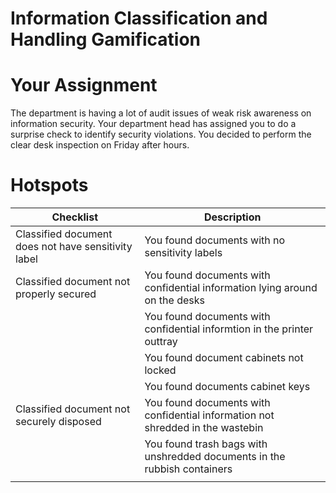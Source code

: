 
# Information Classification and Handling Gamification

# Your Assignment
The department is having a lot of audit issues of weak risk awareness on information security. Your department head has assigned you to do a surprise check to identify security violations. You decided to perform the clear desk inspection on Friday after hours.


# Hotspots

| Checklist                                | Description                |
| ------------------------------------------ | ---------------------------------- |
| Classified document does not have sensitivity label | You found documents with no sensitivity labels  |
| Classified document not properly secured  | You found documents with confidential information lying around on the desks |
|                                                    | You found documents with confidential informtion in the printer outtray |
|                                                    | You found document cabinets not locked |
|                                                    | You found documents cabinet keys|
| Classified document not securely disposed  | You found documents with confidential information not shredded in the wastebin|
|                                            | You found trash bags with unshredded documents in the rubbish containers|
|   | |
